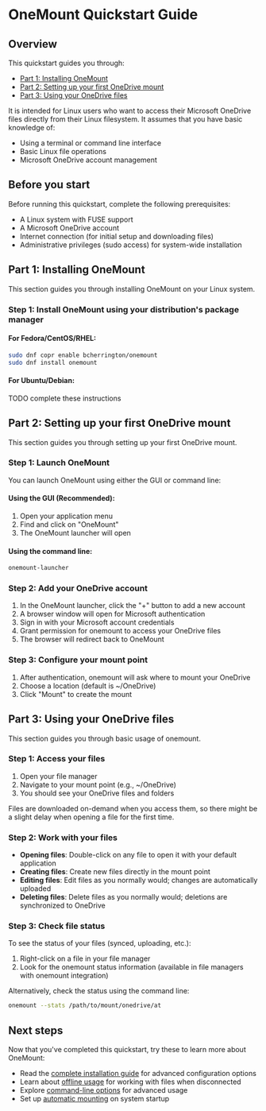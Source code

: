 # OneMount Quickstart Guide

## Overview

This quickstart guides you through:

* [Part 1: Installing OneMount](#part-1-installing-onemount)
* [Part 2: Setting up your first OneDrive mount](#part-2-setting-up-your-first-onedrive-mount)
* [Part 3: Using your OneDrive files](#part-3-using-your-onedrive-files)

It is intended for Linux users who want to access their Microsoft OneDrive files directly from their Linux filesystem. It assumes that you have basic knowledge of:

* Using a terminal or command line interface
* Basic Linux file operations
* Microsoft OneDrive account management

## Before you start

Before running this quickstart, complete the following prerequisites:

* A Linux system with FUSE support
* A Microsoft OneDrive account
* Internet connection (for initial setup and downloading files)
* Administrative privileges (sudo access) for system-wide installation

## Part 1: Installing OneMount

This section guides you through installing OneMount on your Linux system.

### Step 1: Install OneMount using your distribution's package manager

#### For Fedora/CentOS/RHEL:
```bash
sudo dnf copr enable bcherrington/onemount
sudo dnf install onemount
```

#### For Ubuntu/Debian:
TODO complete these instructions

## Part 2: Setting up your first OneDrive mount

This section guides you through setting up your first OneDrive mount.

### Step 1: Launch OneMount

You can launch OneMount using either the GUI or command line:

#### Using the GUI (Recommended):
1. Open your application menu
2. Find and click on "OneMount"
3. The OneMount launcher will open

#### Using the command line:
```bash
onemount-launcher
```

### Step 2: Add your OneDrive account

1. In the OneMount launcher, click the "+" button to add a new account
2. A browser window will open for Microsoft authentication
3. Sign in with your Microsoft account credentials
4. Grant permission for onemount to access your OneDrive files
5. The browser will redirect back to OneMount

### Step 3: Configure your mount point

1. After authentication, onemount will ask where to mount your OneDrive
2. Choose a location (default is ~/OneDrive)
3. Click "Mount" to create the mount

## Part 3: Using your OneDrive files

This section guides you through basic usage of onemount.

### Step 1: Access your files

1. Open your file manager
2. Navigate to your mount point (e.g., ~/OneDrive)
3. You should see your OneDrive files and folders

Files are downloaded on-demand when you access them, so there might be a slight delay when opening a file for the first time.

### Step 2: Work with your files

* **Opening files**: Double-click on any file to open it with your default application
* **Creating files**: Create new files directly in the mount point
* **Editing files**: Edit files as you normally would; changes are automatically uploaded
* **Deleting files**: Delete files as you normally would; deletions are synchronized to OneDrive

### Step 3: Check file status

To see the status of your files (synced, uploading, etc.):

1. Right-click on a file in your file manager
2. Look for the onemount status information (available in file managers with onemount integration)

Alternatively, check the status using the command line:
```bash
onemount --stats /path/to/mount/onedrive/at
```

## Next steps

Now that you've completed this quickstart, try these to learn more about OneMount:

* Read the [complete installation guide](installation-guide.md) for advanced configuration options
* Learn about [offline usage](https://github.com/bcherrington/OneMount/wiki/Offline-Usage) for working with files when disconnected
* Explore [command-line options](https://github.com/bcherrington/OneMount/wiki/Command-Line-Options) for advanced usage
* Set up [automatic mounting](installation-guide.md#configuration) on system startup
